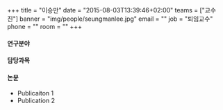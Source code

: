 +++
title = "이승만"
date = "2015-08-03T13:39:46+02:00"
teams = ["교수진"]
banner = "img/people/seungmanlee.jpg"
email = ""
job = "퇴임교수"
phone = ""
room = ""
+++

#### 연구분야

#### 담당과목

#### 논문
+ Publicaiton 1
+ Publication 2
